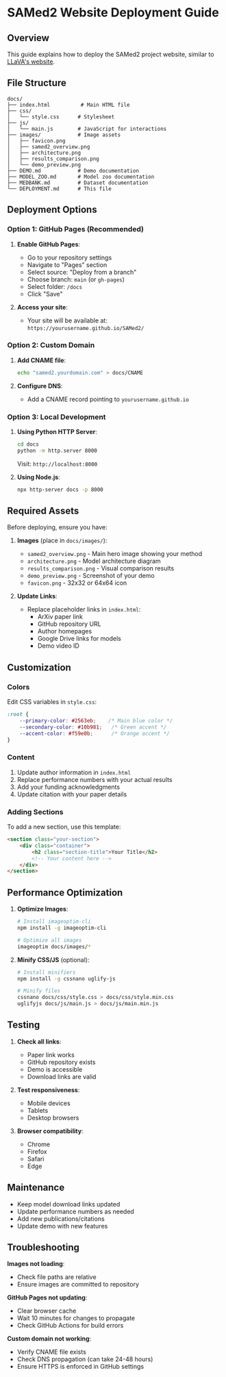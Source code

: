 # SAMed2 Website Deployment Guide

## Overview

This guide explains how to deploy the SAMed2 project website, similar to [LLaVA's website](https://llava-vl.github.io/).

## File Structure

```
docs/
├── index.html          # Main HTML file
├── css/
│   └── style.css      # Stylesheet
├── js/
│   └── main.js        # JavaScript for interactions
├── images/            # Image assets
│   ├── favicon.png
│   ├── samed2_overview.png
│   ├── architecture.png
│   ├── results_comparison.png
│   └── demo_preview.png
├── DEMO.md            # Demo documentation
├── MODEL_ZOO.md       # Model zoo documentation
├── MEDBANK.md         # Dataset documentation
└── DEPLOYMENT.md      # This file
```

## Deployment Options

### Option 1: GitHub Pages (Recommended)

1. **Enable GitHub Pages**:
   - Go to your repository settings
   - Navigate to "Pages" section
   - Select source: "Deploy from a branch"
   - Choose branch: `main` (or `gh-pages`)
   - Select folder: `/docs`
   - Click "Save"

2. **Access your site**:
   - Your site will be available at: `https://yourusername.github.io/SAMed2/`

### Option 2: Custom Domain

1. **Add CNAME file**:
   ```bash
   echo "samed2.yourdomain.com" > docs/CNAME
   ```

2. **Configure DNS**:
   - Add a CNAME record pointing to `yourusername.github.io`

### Option 3: Local Development

1. **Using Python HTTP Server**:
   ```bash
   cd docs
   python -m http.server 8000
   ```
   Visit: `http://localhost:8000`

2. **Using Node.js**:
   ```bash
   npx http-server docs -p 8000
   ```

## Required Assets

Before deploying, ensure you have:

1. **Images** (place in `docs/images/`):
   - `samed2_overview.png` - Main hero image showing your method
   - `architecture.png` - Model architecture diagram
   - `results_comparison.png` - Visual comparison results
   - `demo_preview.png` - Screenshot of your demo
   - `favicon.png` - 32x32 or 64x64 icon

2. **Update Links**:
   - Replace placeholder links in `index.html`:
     - ArXiv paper link
     - GitHub repository URL
     - Author homepages
     - Google Drive links for models
     - Demo video ID

## Customization

### Colors
Edit CSS variables in `style.css`:
```css
:root {
    --primary-color: #2563eb;    /* Main blue color */
    --secondary-color: #10b981;   /* Green accent */
    --accent-color: #f59e0b;      /* Orange accent */
}
```

### Content
1. Update author information in `index.html`
2. Replace performance numbers with your actual results
3. Add your funding acknowledgments
4. Update citation with your paper details

### Adding Sections
To add a new section, use this template:
```html
<section class="your-section">
    <div class="container">
        <h2 class="section-title">Your Title</h2>
        <!-- Your content here -->
    </div>
</section>
```

## Performance Optimization

1. **Optimize Images**:
   ```bash
   # Install imageoptim-cli
   npm install -g imageoptim-cli
   
   # Optimize all images
   imageoptim docs/images/*
   ```

2. **Minify CSS/JS** (optional):
   ```bash
   # Install minifiers
   npm install -g cssnano uglify-js
   
   # Minify files
   cssnano docs/css/style.css > docs/css/style.min.css
   uglifyjs docs/js/main.js > docs/js/main.min.js
   ```

## Testing

1. **Check all links**:
   - Paper link works
   - GitHub repository exists
   - Demo is accessible
   - Download links are valid

2. **Test responsiveness**:
   - Mobile devices
   - Tablets
   - Desktop browsers

3. **Browser compatibility**:
   - Chrome
   - Firefox
   - Safari
   - Edge

## Maintenance

- Keep model download links updated
- Update performance numbers as needed
- Add new publications/citations
- Update demo with new features

## Troubleshooting

**Images not loading**:
- Check file paths are relative
- Ensure images are committed to repository

**GitHub Pages not updating**:
- Clear browser cache
- Wait 10 minutes for changes to propagate
- Check GitHub Actions for build errors

**Custom domain not working**:
- Verify CNAME file exists
- Check DNS propagation (can take 24-48 hours)
- Ensure HTTPS is enforced in GitHub settings 